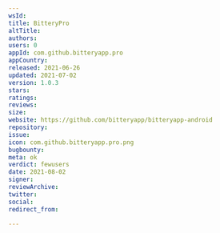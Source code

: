 ```yaml
---
wsId: 
title: BitteryPro
altTitle: 
authors: 
users: 0
appId: com.github.bitteryapp.pro
appCountry: 
released: 2021-06-26
updated: 2021-07-02
version: 1.0.3
stars: 
ratings: 
reviews: 
size: 
website: https://github.com/bitteryapp/bitteryapp-android
repository: 
issue: 
icon: com.github.bitteryapp.pro.png
bugbounty: 
meta: ok
verdict: fewusers
date: 2021-08-02
signer: 
reviewArchive: 
twitter: 
social: 
redirect_from: 

---
```


